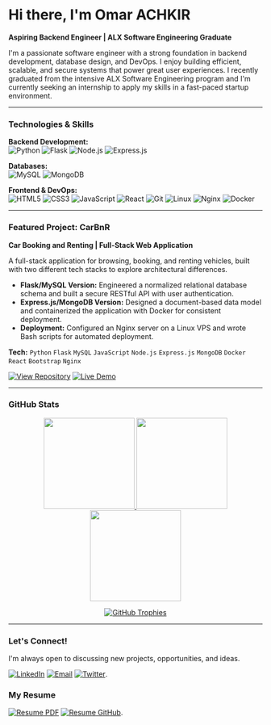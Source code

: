 # Hi there, I'm Omar ACHKIR

**Aspiring Backend Engineer | ALX Software Engineering Graduate**

I'm a passionate software engineer with a strong foundation in backend development, database design, and DevOps. I enjoy building efficient, scalable, and secure systems that power great user experiences. I recently graduated from the intensive ALX Software Engineering program and I'm currently seeking an internship to apply my skills in a fast-paced startup environment.

---

### Technologies & Skills

**Backend Development:**  
![Python](https://img.shields.io/badge/Python-3776AB?style=for-the-badge&logo=python&logoColor=white)
![Flask](https://img.shields.io/badge/Flask-000000?style=for-the-badge&logo=flask&logoColor=white)
![Node.js](https://img.shields.io/badge/Node.js-339933?style=for-the-badge&logo=nodedotjs&logoColor=white)
![Express.js](https://img.shields.io/badge/Express.js-000000?style=for-the-badge&logo=express&logoColor=white)

**Databases:**  
![MySQL](https://img.shields.io/badge/MySQL-4479A1?style=for-the-badge&logo=mysql&logoColor=white)
![MongoDB](https://img.shields.io/badge/MongoDB-47A248?style=for-the-badge&logo=mongodb&logoColor=white)

**Frontend & DevOps:**  
![HTML5](https://img.shields.io/badge/HTML5-E34F26?style=for-the-badge&logo=html5&logoColor=white)
![CSS3](https://img.shields.io/badge/CSS3-1572B6?style=for-the-badge&logo=css3&logoColor=white)
![JavaScript](https://img.shields.io/badge/JavaScript-F7DF1E?style=for-the-badge&logo=javascript&logoColor=black)
![React](https://img.shields.io/badge/React-20232A?style=for-the-badge&logo=react&logoColor=61DAFB)
![Git](https://img.shields.io/badge/Git-F05032?style=for-the-badge&logo=git&logoColor=white)
![Linux](https://img.shields.io/badge/Linux-FCC624?style=for-the-badge&logo=linux&logoColor=black)
![Nginx](https://img.shields.io/badge/Nginx-009639?style=for-the-badge&logo=nginx&logoColor=white)
![Docker](https://img.shields.io/badge/Docker-2496ED?style=for-the-badge&logo=docker&logoColor=white)

---

### Featured Project: CarBnR

**Car Booking and Renting | Full-Stack Web Application**

A full-stack application for browsing, booking, and renting vehicles, built with two different tech stacks to explore architectural differences.

*   **Flask/MySQL Version:** Engineered a normalized relational database schema and built a secure RESTful API with user authentication.
*   **Express.js/MongoDB Version:** Designed a document-based data model and containerized the application with Docker for consistent deployment.
*   **Deployment:** Configured an Nginx server on a Linux VPS and wrote Bash scripts for automated deployment.

**Tech:** `Python` `Flask` `MySQL` `JavaScript` `Node.js` `Express.js` `MongoDB` `Docker` `React` `Bootstrap` `Nginx`

[![View Repository](https://img.shields.io/badge/GitHub-View_Repository-181717?style=for-the-badge&logo=github)](https://github.com/OMARAMO77/CarBnR_v5)
[![Live Demo](https://img.shields.io/badge/Vercel-Live_Demo-000000?style=for-the-badge&logo=vercel&logoColor=white)](https://omar.carbnr.me)

---

### GitHub Stats

<p align="center">
  
  <a href="https://github.com/OMARAMO77">
    <img height="180em" src="https://github-readme-stats.vercel.app/api?username=OMARAMO77&show_icons=true&theme=radical&hide_border=true&count_private=true&include_all_commits=true" />
    <img height="180em" src="https://github-readme-stats.vercel.app/api/top-langs/?username=OMARAMO77&theme=radical&hide_border=true&layout=compact&langs_count=8&exclude_repo=github-readme-stats" />
  </a>
  
  <a href="https://github.com/OMARAMO77">
    <img height="180em" src="https://github-readme-streak-stats.herokuapp.com/?user=OMARAMO77&theme=radical&hide_border=true&fire=DD2727&ring=DD2727&currStreakLabel=DD2727" />
  </a>

</p>

<p align="center">
  <a href="https://github.com/OMARAMO77">
    <img src="https://github-profile-trophy.vercel.app/?username=OMARAMO77&theme=radical&no-frame=true&column=7&margin-w=10&margin-h=10&no-bg=true" alt="GitHub Trophies" />
  </a>
</p>

---

### Let's Connect!

I'm always open to discussing new projects, opportunities, and ideas.

[![LinkedIn](https://img.shields.io/badge/LinkedIn-Connect-%230077B5?logo=linkedin&style=for-the-badge)](https://www.linkedin.com/in/omar-achkir-60b506384)
[![Email](https://img.shields.io/badge/Email-Contact-%23D14836?logo=gmail&style=for-the-badge)](mailto:omar0642624692@gmail.com)
[![Twitter](https://img.shields.io/badge/Twitter-Follow-%231DA1F2?logo=twitter&style=for-the-badge)](https://x.com/OmarKnight123).

### My Resume

[![Resume PDF](https://img.shields.io/badge/PDF_Resume-View-%23000000?logo=adobe-acrobat-reader&style=for-the-badge)](https://drive.google.com/file/d/12CkjpBGsa4kc0rN6dKlASQ3RpO51QyIH/preview)
[![Resume GitHub](https://img.shields.io/badge/GitHub_Resume-View-%23181717?logo=github&style=for-the-badge)](https://github.com/OMARAMO77/resume).
